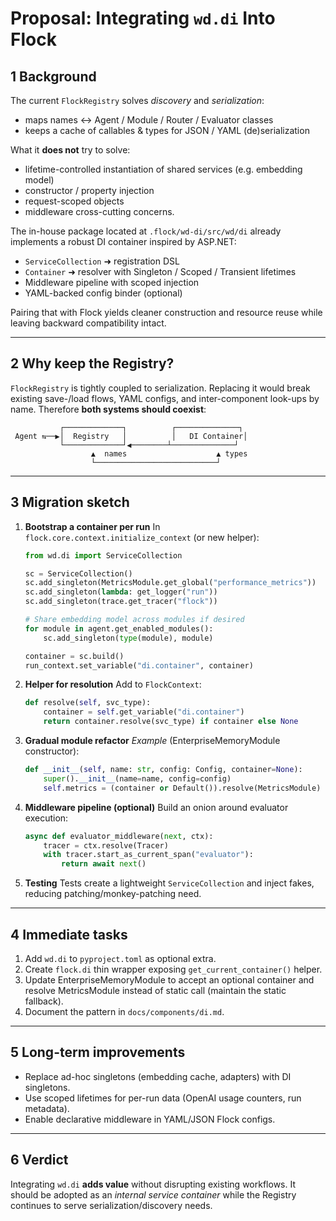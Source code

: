 # Proposal: Integrating `wd.di` Into Flock

## 1  Background
The current `FlockRegistry` solves *discovery* and *serialization*:
* maps names ↔️ Agent / Module / Router / Evaluator classes
* keeps a cache of callables & types for JSON / YAML (de)serialization

What it **does not** try to solve:
* lifetime-controlled instantiation of shared services (e.g. embedding model)
* constructor / property injection
* request-scoped objects
* middleware cross-cutting concerns.

The in-house package located at `.flock/wd-di/src/wd/di` already implements a
robust DI container inspired by ASP.NET:
* `ServiceCollection` ➜ registration DSL
* `Container` ➜ resolver with Singleton / Scoped / Transient lifetimes
* Middleware pipeline with scoped injection
* YAML-backed config binder (optional)

Pairing that with Flock yields cleaner construction and resource reuse while
leaving backward compatibility intact.

---
## 2  Why keep the Registry?
`FlockRegistry` is tightly coupled to serialization.  Replacing it would break
existing save-/load flows, YAML configs, and inter-component look-ups by name.
Therefore **both systems should coexist**:

```
           ┌─────────────┐          ┌──────────────┐
 Agent ⇆──▶│  Registry   │          │   DI Container│
           └─────────────┘◀────────┴──────────────┘
                  ▲  names                    ▲ types
                  └───────────────────────────┘
```

---
## 3  Migration sketch

1. **Bootstrap a container per run**
   In `flock.core.context.initialize_context` (or new helper):

   ```python
   from wd.di import ServiceCollection

   sc = ServiceCollection()
   sc.add_singleton(MetricsModule.get_global("performance_metrics"))
   sc.add_singleton(lambda: get_logger("run"))
   sc.add_singleton(trace.get_tracer("flock"))

   # Share embedding model across modules if desired
   for module in agent.get_enabled_modules():
       sc.add_singleton(type(module), module)

   container = sc.build()
   run_context.set_variable("di.container", container)
   ```

2. **Helper for resolution**
   Add to `FlockContext`:

   ```python
   def resolve(self, svc_type):
       container = self.get_variable("di.container")
       return container.resolve(svc_type) if container else None
   ```

3. **Gradual module refactor**
   *Example* (EnterpriseMemoryModule constructor):
   ```python
   def __init__(self, name: str, config: Config, container=None):
       super().__init__(name=name, config=config)
       self.metrics = (container or Default()).resolve(MetricsModule)  # fallback
   ```

4. **Middleware pipeline (optional)**
   Build an onion around evaluator execution:
   ```python
   async def evaluator_middleware(next, ctx):
       tracer = ctx.resolve(Tracer)
       with tracer.start_as_current_span("evaluator"):
           return await next()
   ```

5. **Testing**
   Tests create a lightweight `ServiceCollection` and inject fakes, reducing
   patching/monkey-patching need.

---
## 4  Immediate tasks
1. Add `wd.di` to `pyproject.toml` as optional extra.
2. Create `flock.di` thin wrapper exposing `get_current_container()` helper.
3. Update EnterpriseMemoryModule to accept an optional container and resolve
   MetricsModule instead of static call (maintain the static fallback).
4. Document the pattern in `docs/components/di.md`.

---
## 5  Long-term improvements
* Replace ad-hoc singletons (embedding cache, adapters) with DI singletons.
* Use scoped lifetimes for per-run data (OpenAI usage counters, run metadata).
* Enable declarative middleware in YAML/JSON Flock configs.

---
## 6  Verdict
Integrating `wd.di` **adds value** without disrupting existing workflows.  It
should be adopted as an *internal service container* while the Registry
continues to serve serialization/discovery needs. 